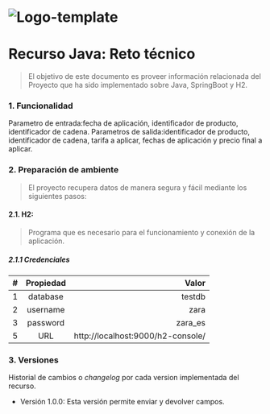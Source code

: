 # ![Logo-template](img/logo.gif)
# Recurso Java: Reto técnico

>El objetivo de este documento es proveer información relacionada del Proyecto que ha sido implementado sobre Java, SpringBoot y H2.

### 1.  Funcionalidad
Parametro de entrada:fecha de aplicación, identificador de producto, identificador de cadena.
Parametros de salida:identificador de producto, identificador de cadena, tarifa a aplicar, fechas de aplicación y precio final a aplicar.


### 2.  Preparación de ambiente
>El proyecto recupera datos de manera segura y fácil mediante los siguientes pasos:

#### 2.1. H2: 
>Programa que es necesario para el funcionamiento y conexión de la aplicación.

##### 2.1.1 Credenciales

| # | Propiedad     | Valor   |
| :----|:-------------:| -----:|
|1| database | testdb   |
|2| username | zara   |
|3| password | zara_es   |
|5| URL | http://localhost:9000/h2-console/   |

### 3.  Versiones
Historial de cambios o *changelog* por cada version implementada del recurso.

+ Versión 1.0.0: Esta versión permite enviar y devolver campos.
